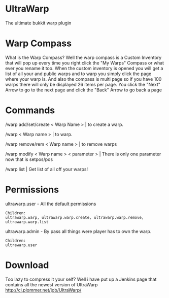 UltraWarp
=========

The ultimate bukkit warp plugin

Warp Compass
=========
What is the Warp Compass? Well the warp compass is a Custom Inventory that will pop up every time you right click the "My Warps" Compass or what ever you rename it too. When the custom inventory is opened you will get a list of all your and public warps and to warp you simply click the page where your warp is. And also the compass is multi page so if you have 100 warps there will only be displayed 26 items per page. You click the "Next" Arrow to go to the next page and click the "Back" Arrow to go back a page

Commands
=========
/warp add/set/create < Warp Name > | to create a warp.

/warp < Warp name > | to warp.

/warp remove/rem < Warp name > | to remove warps

/warp modify < Warp name > < parameter > | There is only one parameter now that is setpos/pos

/warp list | Get list of all off your warps!

Permissions
==========
ultrawarp.user - All the default permissions
    
    Children: 
    ultrawarp.warp, ultrawarp.warp.create, ultrawarp.warp.remove, ultrawarp.warp.list
    
ultrawarp.admin - By pass all things were player has to own the warp.

    Children: 
    ultrawarp.user

Download
=========
Too lazy to compress it your self? Well i have put up a Jenkins page that contains all the newest version of UltraWarp
http://ci.plommer.net/job/UltraWarp/
